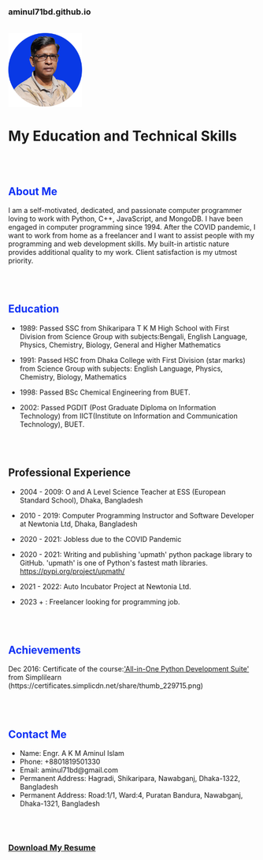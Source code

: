 <h3>aminul71bd.github.io</h3><br/>
<img src="./resources/final_photo-2_w240.png" height="150px" width="150px" alt="photo"/><br/>
<h1>My Education and Technical Skills</h1>

<br/>
<br/>
<h2 style="color:rgb(12,48,245);">About Me</h2>
<p>I am a self-motivated, dedicated, and passionate computer programmer loving to work with Python, C++, JavaScript, and MongoDB. I have been engaged in computer programming since 1994. After the COVID pandemic, I want to work from home as a freelancer and I want to assist people with my programming and web development skills. My built-in artistic nature provides additional quality to my work. Client satisfaction is my utmost priority.</p>

<br/>
<br/>
<h2 style="color:rgb(12,48,245);">Education</h2>
<ul>
  <li><p>1989: Passed SSC from Shikaripara T K M High School with First Division from Science Group with subjects:Bengali, English Language, Physics, Chemistry, Biology, General and  Higher Mathematics</p></li>
  <li><p>1991: Passed HSC from Dhaka College with First Division (star marks) from Science Group  with subjects: English Language, Physics, Chemistry, Biology, Mathematics</p></li>
  <li><p>1998: Passed BSc Chemical Engineering from BUET.</p></li>
  <li><p>2002: Passed PGDIT (Post Graduate Diploma on Information Technology) from IICT(Institute on Information and Communication Technology), BUET.</p></li>
</ul>

<br/>
<br/>
<h2 color="#0c30f5">Professional Experience</h2>
<ul>
  <li><p>2004 - 2009: O and A Level Science Teacher at ESS (European Standard School), Dhaka, Bangladesh</p></li>
  <li><p>2010 - 2019: Computer Programming Instructor and Software Developer at Newtonia Ltd, Dhaka, Bangladesh</p></li>
  <li><p>2020 - 2021: Jobless due to the COVID Pandemic</p></li>
  <li><p>2020 - 2021: Writing and publishing 'upmath' python package library to GitHub. 'upmath' is one of Python's fastest math libraries. <a href="https://pypi.org/project/upmath/">https://pypi.org/project/upmath/</a></p></li>
  <li><p>2021 - 2022: Auto Incubator Project at Newtonia Ltd.</p></li>
  <li><p>2023 + : Freelancer looking for programming job.</p></li>
</ul>

<br/>
<br/>
<h2 style="color:rgb(12,48,245);">Achievements</h2>
<p>Dec 2016: Certificate of the course:<a href="https://certificates.simplicdn.net/share/thumb_229715.png">'All-in-One Python Development Suite'</a> from Simplilearn (https://certificates.simplicdn.net/share/thumb_229715.png) </p>

<br/>
<br/>
<h2 style="color:rgb(12,48,245);">Contact Me</h2>
<ul>
  <li>Name: Engr. A K M Aminul Islam</li>
  <li>Phone: +8801819501330</li>
  <li>Email: aminul71bd@gmail.com</li>
  <li>Permanent Address: Hagradi, Shikaripara, Nawabganj, Dhaka-1322, Bangladesh</li>
  <li>Permanent Address: Road:1/1, Ward:4, Puratan Bandura, Nawabganj, Dhaka-1321, Bangladesh</li>
</ul>

<br/>
<br/>
<h3 style="color:#0c30f5;"><a href="https://www.docdroid.net/ebeYZsF/a-k-m-aminul-islam-3-pdf">Download My Resume</a></h3>



